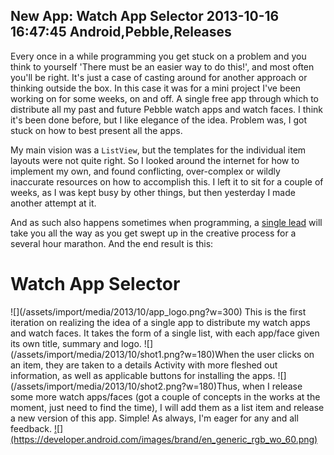 New App: Watch App Selector
2013-10-16 16:47:45
Android,Pebble,Releases
---

Every once in a while programming you get stuck on a problem and you think to yourself 'There must be an easier way to do this!', and most often you'll be right. It's just a case of casting around for another approach or thinking outside the box. In this case it was for a mini project I've been working on for some weeks, on and off. A single free app through which to distribute all my past and future Pebble watch apps and watch faces. I think it's been done before, but I like elegance of the idea. Problem was, I got stuck on how to best present all the apps.

My main vision was a <code>ListView</code>, but the templates for the individual item layouts were not quite right. So I looked around the internet for how to implement my own, and found conflicting, over-complex or wildly inaccurate resources on how to accomplish this. I left it to sit for a couple of weeks, as I was kept busy by other things, but then yesterday I made another attempt at it.

And as such also happens sometimes when programming, a <a title="The magic piece" href="http://www.vogella.com/articles/AndroidListView/article.html#adapterown_example">single lead</a> will take you all the way as you get swept up in the creative process for a several hour marathon. And the end result is this:
<h1>Watch App Selector</h1>
![](/assets/import/media/2013/10/app_logo.png?w=300)
This is the first iteration on realizing the idea of a single app to distribute my watch apps and watch faces. It takes the form of a single list, with each app/face given its own title, summary and logo.
![](/assets/import/media/2013/10/shot1.png?w=180)When the user clicks on an item, they are taken to a details Activity with more fleshed out information, as well as applicable buttons for installing the apps.
![](/assets/import/media/2013/10/shot2.png?w=180)Thus, when I release some more watch apps/faces (got a couple of concepts in the works at the moment, just need to find the time), I will add them as a list item and release a new version of this app. Simple!
As always, I'm eager for any and all feedback.
<a href="https://play.google.com/store/apps/details?id=com.wordpress.ninedof.watchappselector"> ![](https://developer.android.com/images/brand/en_generic_rgb_wo_60.png) </a>
